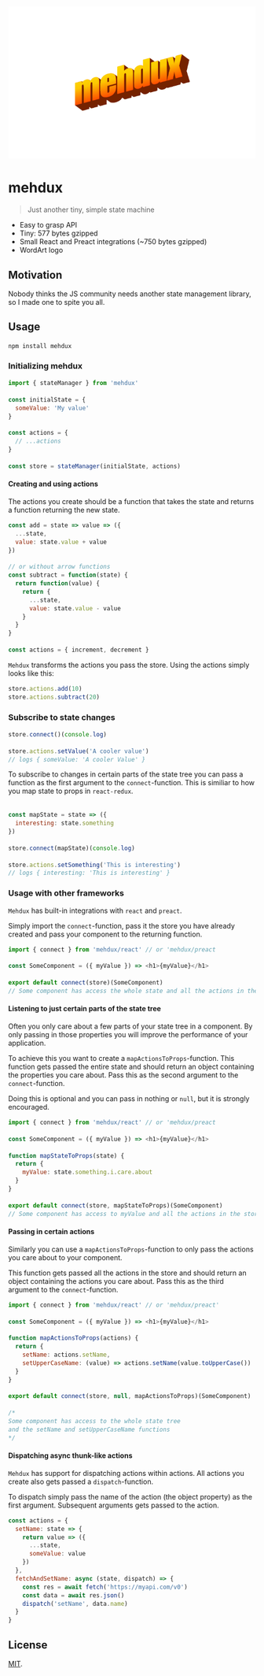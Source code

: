 <div align="center">
  <img src="https://raw.githubusercontent.com/rognstadragnar/aoudad/master/mehdux.png" alt="mehdux">
</div>

# mehdux

> Just another tiny, simple state machine

* Easy to grasp API
* Tiny: 577 bytes gzipped
* Small React and Preact integrations (~750 bytes gzipped)
* WordArt logo

## Motivation

Nobody thinks the JS community needs another state management library, so I made one to spite you all.

## Usage

```
npm install mehdux
```

### Initializing mehdux

```Javascript
import { stateManager } from 'mehdux'

const initialState = {
  someValue: 'My value'
}

const actions = {
  // ...actions
}

const store = stateManager(initialState, actions)
```

#### Creating and using actions
The actions you create should be a function that takes the state and returns a function returning the new state.

```Javascript
const add = state => value => ({
  ...state,
  value: state.value + value
})

// or without arrow functions
const subtract = function(state) {
  return function(value) {
    return {
      ...state,
      value: state.value - value
    }
  }
}

const actions = { increment, decrement }
```
`Mehdux` transforms the actions you pass the store.
 Using the actions simply looks like this:

```Javascript
store.actions.add(10)
store.actions.subtract(20)
```
### Subscribe to state changes
```Javascript
store.connect()(console.log)

store.actions.setValue('A cooler value')
// logs { someValue: 'A cooler Value' }

```

To subscribe to changes in certain parts of the state tree you can pass a function as the first argument to the `connect`-function. This is similiar to how you map state to props in `react-redux`.

```Javascript

const mapState = state => ({
  interesting: state.something
})

store.connect(mapState)(console.log)

store.actions.setSomething('This is interesting')
// logs { interesting: 'This is interesting' }

```

### Usage with other frameworks
`Mehdux` has built-in integrations with `react` and `preact`.

Simply import the `connect`-function, pass it the store you have already created and pass your component to the returning function.
```Javascript
import { connect } from 'mehdux/react' // or 'mehdux/preact

const SomeComponent = ({ myValue }) => <h1>{myValue}</h1>

export default connect(store)(SomeComponent)
// Some component has access the whole state and all the actions in the store
```

#### Listening to just certain parts of the state tree
Often you only care about a few parts of your state tree in a component. By only passing in those properties you will improve the performance of your application.

To achieve this you want to create a `mapActionsToProps`-function. This function gets passed the entire state and should return an object containing the properties you care about. Pass this as the second argument to the `connect`-function.

Doing this is optional and you can pass in nothing or `null`, but it is strongly encouraged.
```Javascript
import { connect } from 'mehdux/react' // or 'mehdux/preact

const SomeComponent = ({ myValue }) => <h1>{myValue}</h1>

function mapStateToProps(state) {
  return {
    myValue: state.something.i.care.about
  }
}

export default connect(store, mapStateToProps)(SomeComponent)
// Some component has access to myValue and all the actions in the store
```

#### Passing in certain actions
Similarly you can use a `mapActionsToProps`-function to only pass the actions you care about to your component.

This function gets passed all the actions in the store and should return an object containing the actions you care about. Pass this as the third argument to the `connect`-function.

```Javascript
import { connect } from 'mehdux/react' // or 'mehdux/preact'

const SomeComponent = ({ myValue }) => <h1>{myValue}</h1>

function mapActionsToProps(actions) {
  return {
    setName: actions.setName,
    setUpperCaseName: (value) => actions.setName(value.toUpperCase())
  }
}

export default connect(store, null, mapActionsToProps)(SomeComponent)

/*
Some component has access to the whole state tree
and the setName and setUpperCaseName functions
*/
```

#### Dispatching async thunk-like actions
`Mehdux` has support for dispatching actions within actions.
All actions you create also gets passed a `dispatch`-function.

To dispatch simply pass the name of the action (the object property) as the first argument. Subsequent arguments gets passed to the action.


```Javascript
const actions = {
  setName: state => {
    return value => ({
      ...state,
      someValue: value
    })
  },
  fetchAndSetName: async (state, dispatch) => {
    const res = await fetch('https://myapi.com/v0')
    const data = await res.json()
    dispatch('setName', data.name)
  }
}
```

## License

[MIT](LICENSE).
